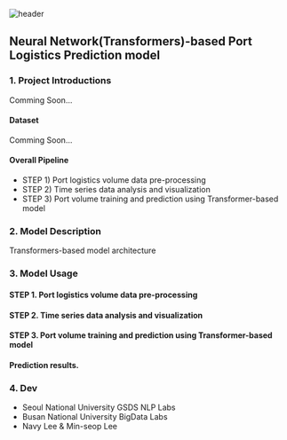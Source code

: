 ![header](https://capsule-render.vercel.app/api?type=waving&color=gradient&height=300&section=header&text=%20ROK%20Port%20Logistics%20Forecast&fontColor=317589&fontSize=60)


## Neural Network(Transformers)-based Port Logistics Prediction model 

### 1. Project Introductions

Comming Soon...

#### Dataset

Comming Soon...

#### Overall Pipeline

  - STEP 1) Port logistics volume data pre-processing
  - STEP 2) Time series data analysis and visualization
  - STEP 3) Port volume training and prediction using Transformer-based model

### 2. Model Description

Transformers-based model architecture


### 3. Model Usage

#### STEP 1. Port logistics volume data pre-processing

#### STEP 2. Time series data analysis and visualization

#### STEP 3. Port volume training and prediction using Transformer-based model

#### Prediction results.


### 4. Dev
  - Seoul National University GSDS NLP Labs
  - Busan National University BigData Labs
  - Navy Lee & Min-seop Lee
